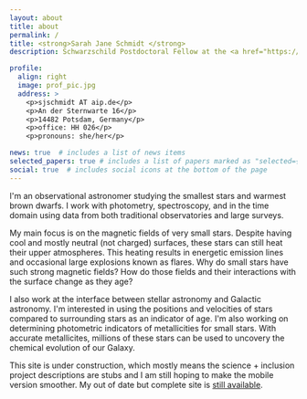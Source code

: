 ```yaml
---
layout: about
title: about
permalink: /
title: <strong>Sarah Jane Schmidt </strong>
description: Schwarzschild Postdoctoral Fellow at the <a href="https://www.aip.de">Leibniz Institute for Astrophysics - Potsdam (AIP)</a>

profile:
  align: right
  image: prof_pic.jpg
  address: >
    <p>sjschmidt AT aip.de</p>
    <p>An der Sternwarte 16</p>
    <p>14482 Potsdam, Germany</p>
    <p>office: HH 026</p>
    <p>pronouns: she/her</p>

news: true  # includes a list of news items
selected_papers: true # includes a list of papers marked as "selected={true}"
social: true  # includes social icons at the bottom of the page
---
```



I'm an observational astronomer studying the smallest stars and warmest brown dwarfs. I work with photometry, spectroscopy, and in the time domain using data from both traditional observatories and large surveys. 

My main focus is on the magnetic fields of very small stars. Despite having cool and mostly neutral (not charged) surfaces, these stars can still heat their upper atmospheres. This heating results in energetic emission lines and occasional large explosions known as flares. Why do small stars have such strong magnetic fields? How do those fields and their interactions with the surface change as they age? 

I also work at the interface between stellar astronomy and Galactic astronomy. I'm interested in using the positions and velocities of stars compared to surrounding stars as an indicator of age. I'm also working on determining photometric indicators of metallicities for small stars. With accurate metallicites, millions of these stars can be used to uncovery the chemical evolution of our Galaxy.

This site is under construction, which mostly means the science + inclusion project descriptions are stubs and I am still hoping to make the mobile version smoother.  My out of date but complete site is [still available](http://www.sarahjaneschmidt.com).

